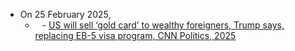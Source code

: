 - On 25 February 2025, 
	- ` ` - [US will sell ‘gold card’ to wealthy foreigners, Trump says, replacing EB-5 visa program, CNN Politics, 2025](https://edition.cnn.com/2025/02/25/politics/us-gold-card-foreigners-trump/index.html)